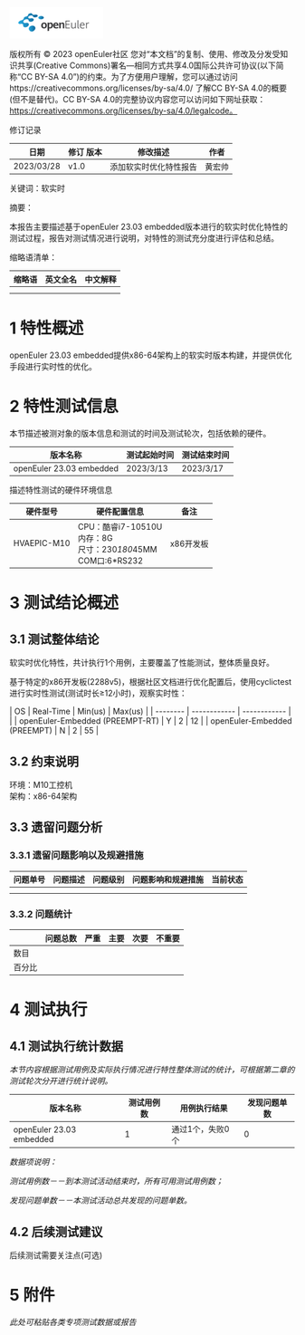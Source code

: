 ![avatar](../../images/openEuler.png)


版权所有 © 2023  openEuler社区
 您对“本文档”的复制、使用、修改及分发受知识共享(Creative Commons)署名—相同方式共享4.0国际公共许可协议(以下简称“CC BY-SA 4.0”)的约束。为了方便用户理解，您可以通过访问https://creativecommons.org/licenses/by-sa/4.0/ 了解CC BY-SA 4.0的概要 (但不是替代)。CC BY-SA 4.0的完整协议内容您可以访问如下网址获取：https://creativecommons.org/licenses/by-sa/4.0/legalcode。

修订记录

| 日期 | 修订   版本 | 修改描述 | 作者 |
| ---- | ----------- | -------- | ---- |
|  2023/03/28    |   v1.0          |   添加软实时优化特性报告       |  黄宏帅    |

 关键词：软实时

 

摘要：

 本报告主要描述基于openEuler 23.03 embedded版本进行的软实时优化特性的测试过程，报告对测试情况进行说明，对特性的测试充分度进行评估和总结。

缩略语清单：

| 缩略语 | 英文全名 | 中文解释 |
| ------ | -------- | -------- |
|    |         |      |
|        |          |          |

# 1     特性概述

openEuler 23.03 embedded提供x86-64架构上的软实时版本构建，并提供优化手段进行实时性的优化。

# 2     特性测试信息

本节描述被测对象的版本信息和测试的时间及测试轮次，包括依赖的硬件。

| 版本名称 | 测试起始时间 | 测试结束时间 |
| -------- | ------------ | ------------ |
| openEuler 23.03 embedded          |  2023/3/13            |     2023/3/17         |


描述特性测试的硬件环境信息

| 硬件型号 | 硬件配置信息 | 备注 |
| -------- | ------------ | ---- |
|   HVAEPIC-M10       |   CPU：酷睿i7-10510U<br>内存：8G<br>尺寸：230*180*45MM<br>COM口:6*RS232|  x86开发板    |


# 3     测试结论概述

## 3.1   测试整体结论

软实时优化特性，共计执行1个用例，主要覆盖了性能测试，整体质量良好。

基于特定的x86开发板(2288v5)，根据社区文档进行优化配置后，使用cyclictest进行实时性测试(测试时长≥12小时)，观察实时性：

| OS | Real-Time | Min(us) | Max(us) |
| -------- | ------------ | ------------ | |
| openEuler-Embedded (PREEMPT-RT) | Y | 2 | 12 |
| openEuler-Embedded (PREEMPT) | N | 2 | 55 |


## 3.2   约束说明

环境：M10工控机<br>
架构：x86-64架构

## 3.3   遗留问题分析

### 3.3.1 遗留问题影响以及规避措施

| 问题单号 | 问题描述 | 问题级别 | 问题影响和规避措施 | 当前状态 |
| -------- | -------- | -------- | ------------------ | -------- |
|          |          |          |                    |          |
|          |          |          |                    |          |

### 3.3.2 问题统计

|        | 问题总数 | 严重 | 主要 | 次要 | 不重要 |
| ------ | -------- | ---- | ---- | ---- | ------ |
| 数目   |          |      |      |      |        |
| 百分比 |          |      |      |      |        |

# 4     测试执行

## 4.1   测试执行统计数据

*本节内容根据测试用例及实际执行情况进行特性整体测试的统计，可根据第二章的测试轮次分开进行统计说明。*

| 版本名称 | 测试用例数 | 用例执行结果 | 发现问题单数 |
| -------- | ---------- | ------------ | ------------ |
|  openEuler 23.03 embedded        |      1      |     通过1个，失败0个         |           0   |

*数据项说明：*

*测试用例数－－到本测试活动结束时，所有可用测试用例数；*

*发现问题单数－－本测试活动总共发现的问题单数。*

## 4.2   后续测试建议

后续测试需要关注点(可选)

# 5     附件

*此处可粘贴各类专项测试数据或报告*